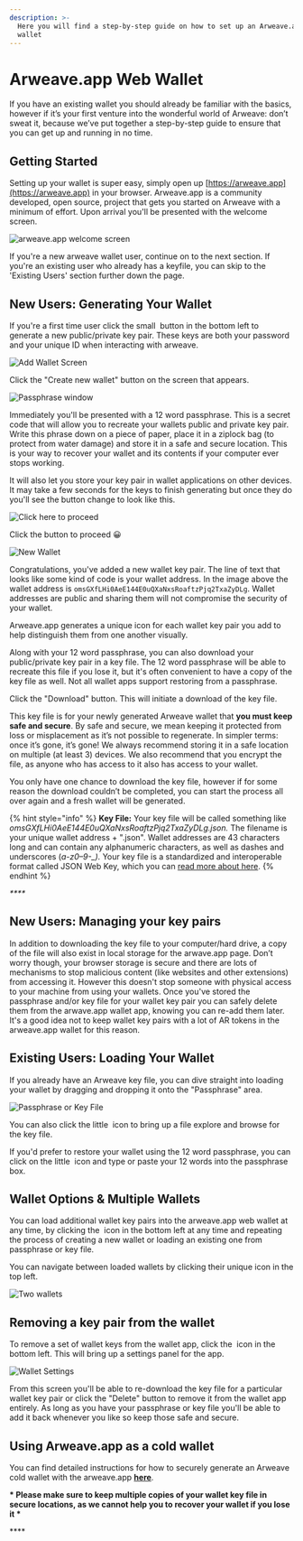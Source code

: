 ```yaml
---
description: >-
  Here you will find a step-by-step guide on how to set up an Arweave.app web
  wallet
---
```


# Arweave.app Web Wallet

If you have an existing wallet you should already be familiar with the basics, however if it’s your first venture into the wonderful world of Arweave: don’t sweat it, because we’ve put together a step-by-step guide to ensure that you can get up and running in no time.

## Getting Started

Setting up your wallet is super easy, simply open up [https://arweave.app](https://arweave.app) in your browser. Arweave.app is a community developed, open source, project that gets you started on Arweave with a minimum of effort. Upon arrival you'll be presented with the welcome screen.

![arweave.app welcome screen](<../.gitbook/assets/image (9) (1).png>)

If you're a new arweave wallet user, continue on to the next section. If you're an existing user who already has a keyfile, you can skip to the 'Existing Users' section further down the page.

## **New Users: Generating Your Wallet**

If you're a first time user click the small <img src="../.gitbook/assets/image (5).png" alt="" data-size="line"> button in the bottom left to generate a new public/private key pair. These keys are both your password and your unique ID when interacting with arweave.

![Add Wallet Screen](<../.gitbook/assets/image (3).png>)

Click the "Create new wallet" button on the screen that appears.

![Passphrase window](<../.gitbook/assets/image (7).png>)

Immediately you'll be presented with a 12 word passphrase. This is a secret code that will allow you to recreate your wallets public and private key pair. Write this phrase down on a piece of paper, place it in a ziplock bag (to protect from water damage) and store it in a safe and secure location. This is your way to recover your wallet and its contents if your computer ever stops working.

It will also let you store your key pair in wallet applications on other devices. It may take a few seconds for the keys to finish generating but once they do you'll see the button change to look like this.

![Click here to proceed](<../.gitbook/assets/image (10) (1).png>)

Click the button to proceed 😀

![New Wallet](<../.gitbook/assets/image (2).png>)

Congratulations, you've added a new wallet key pair. The line of text that looks like some kind of code is your wallet address. In the image above the wallet address is `omsGXfLHi0AeE144E0uQXaNxsRoaftzPjq2TxaZyDLg`. Wallet addresses are public and sharing them will not compromise the security of your wallet.

Arweave.app generates a unique icon for each wallet key pair you add to help distinguish them from one another visually.

Along with your 12 word passphrase, you can also download your public/private key pair in a key file. The 12 word passphrase will be able to recreate this file if you lose it, but it's often convenient to have a copy of the key file as well. Not all wallet apps support restoring from a passphrase.

Click the "Download" button. This will initiate a download of the key file.

This key file is for your newly generated Arweave wallet that **you must keep safe and secure**. By safe and secure, we mean keeping it protected from loss or misplacement as it’s not possible to regenerate. In simpler terms: once it’s gone, it’s gone! We always recommend storing it in a safe location on multiple (at least 3) devices. We also recommend that you encrypt the file, as anyone who has access to it also has access to your wallet.

You only have one chance to download the key file, however if for some reason the download couldn’t be completed, you can start the process all over again and a fresh wallet will be generated.

{% hint style="info" %}
**Key File:** Your key file will be called something like _omsGXfLHi0AeE144E0uQXaNxsRoaftzPjq2TxaZyDLg.json._ The filename is your unique wallet address + ".json". Wallet addresses are 43 characters long and can contain any alphanumeric characters, as well as dashes and underscores (_a-z0–9-\_)._ Your key file is a standardized and interoperable format called JSON Web Key, which you can [read more about here](https://tools.ietf.org/html/rfc7517).
{% endhint %}

_\*\*\*\*_

## **New Users: Managing your key pairs**

In addition to downloading the key file to your computer/hard drive, a copy of the file will also exist in local storage for the arwave.app page. Don’t worry though, your browser storage is secure and there are lots of mechanisms to stop malicious content (like websites and other extensions) from accessing it. However this doesn't stop someone with physical access to your machine from using your wallets. Once you've stored the passphrase and/or key file for your wallet key pair you can safely delete them from the arwave.app wallet app, knowing you can re-add them later. It's a good idea not to keep wallet key pairs with a lot of AR tokens in the arweave.app wallet for this reason.

## **Existing Users: Loading Your Wallet**

If you already have an Arweave key file, you can dive straight into loading your wallet by dragging and dropping it onto the "Passphrase" area.

![Passphrase or Key File](<../.gitbook/assets/image (2) (1).png>)

You can also click the little <img src="../.gitbook/assets/image_12.png" alt="" data-size="line"> icon to bring up a file explore and browse for the key file.

If you'd prefer to restore your wallet using the 12 word passphrase, you can click on the little <img src="../.gitbook/assets/image_6.png" alt="" data-size="line"> icon and type or paste your 12 words into the passphrase box.

## **Wallet Options & Multiple Wallets**

You can load additional wallet key pairs into the arweave.app web wallet at any time, by clicking the <img src="../.gitbook/assets/image (5).png" alt="" data-size="line"> icon in the bottom left at any time and repeating the process of creating a new wallet or loading an existing one from passphrase or key file.

You can navigate between loaded wallets by clicking their unique icon in the top left.

![Two wallets](<../.gitbook/assets/image (1) (1).png>)

## Removing a key pair from the wallet

To remove a set of wallet keys from the wallet app, click the <img src="../.gitbook/assets/image (4) (1).png" alt="" data-size="line"> icon in the bottom left. This will bring up a settings panel for the app.

![Wallet Settings](<../.gitbook/assets/image (8).png>)

From this screen you'll be able to re-download the key file for a particular wallet key pair or click the "Delete" button to remove it from the wallet app entirely. As long as you have your passphrase or key file you'll be able to add it back whenever you like so keep those safe and secure.

## **Using Arweave.app as a cold wallet**

You can find detailed instructions for how to securely generate an Arweave cold wallet with the arweave.app [**here**](https://docs.arweave.org/info/wallets/generating-cold-wallet).

**\* Please make sure to keep multiple copies of your wallet key file in secure locations, as we cannot help you to recover your wallet if you lose it \***

\*\*\*\*
